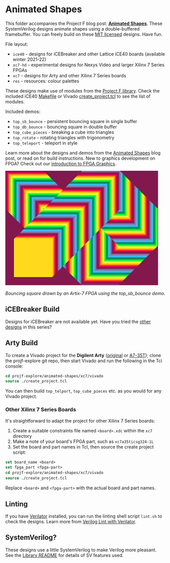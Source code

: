 # Animated Shapes

This folder accompanies the Project F blog post: **[Animated Shapes](https://projectf.io/posts/animated-shapes/)**. These SystemVerilog designs animate shapes using a double-buffered framebuffer. You can freely build on these [MIT licensed](../../LICENSE) designs. Have fun.

File layout:

* `ice40` - designs for iCEBreaker and other Lattice iCE40 boards (available winter 2021-22)
* `xc7-hd` - experimental designs for Nexys Video and larger Xilinx 7 Series FPGAs
* `xc7` - designs for Arty and other Xilinx 7 Series boards
* `res` - resources: colour palettes

These designs make use of modules from the [Project F library](../../lib/). Check the included iCE40 [Makefile](ice40/Makefile) or Vivado [create_project.tcl](xc7/vivado/create_project.tcl) to see the list of modules.

Included demos:

* `top_sb_bounce` - persistent bouncing square in single buffer
* `top_db_bounce` - bouncing square in double buffer
* `top_cube_pieces` - breaking a cube into triangles
* `top_rotate` - rotating triangles with trigonometry
* `top_teleport` - teleport in style

Learn more about the designs and demos from the [Animated Shapes](https://projectf.io/posts/animated-shapes/) blog post, or read on for build instructions. New to graphics development on FPGA? Check out our [introduction to FPGA Graphics](https://projectf.io/posts/fpga-graphics/).

![](../../doc/img/animated-shapes.png?raw=true "")

_Bouncing square drawn by an Artix-7 FPGA using the top_sb_bounce demo._

## iCEBreaker Build

Designs for iCEBreaker are not available yet. Have you tried the [other designs](../README.md) in this series?

## Arty Build

To create a Vivado project for the **Digilent Arty** ([original](https://digilent.com/reference/programmable-logic/arty/reference-manual) or [A7-35T](https://reference.digilentinc.com/reference/programmable-logic/arty-a7/reference-manual)); clone the projf-explore git repo, then start Vivado and run the following in the Tcl console:

```tcl
cd projf-explore/animated-shapes/xc7/vivado
source ./create_project.tcl
```

You can then build `top_telport`, `top_cube_pieces` etc. as you would for any Vivado project.

### Other Xilinx 7 Series Boards

It's straightforward to adapt the project for other Xilinx 7 Series boards:

1. Create a suitable constraints file named `<board>.xdc` within the `xc7` directory
2. Make a note of your board's FPGA part, such as `xc7a35ticsg324-1L`
3. Set the board and part names in Tcl, then source the create project script:

```tcl
set board_name <board>
set fpga_part <fpga-part>
cd projf-explore/animated-shapes/xc7/vivado
source ./create_project.tcl
```

Replace `<board>` and `<fpga-part>` with the actual board and part names.

## Linting

If you have [Verilator](https://www.veripool.org/wiki/verilator) installed, you can run the linting shell script `lint.sh` to check the designs. Learn more from [Verilog Lint with Verilator](https://projectf.io/posts/verilog-lint-with-verilator/).

## SystemVerilog?

These designs use a little SystemVerilog to make Verilog more pleasant. See the [Library README](../../lib/README.md#systemverilog) for details of SV features used.
